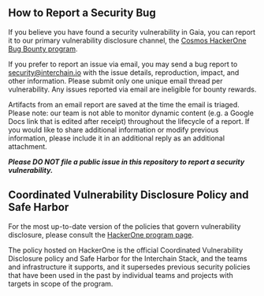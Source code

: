 ## How to Report a Security Bug

If you believe you have found a security vulnerability in Gaia, 
you can report it to our primary vulnerability disclosure channel, the 
[Cosmos HackerOne Bug Bounty program](https://hackerone.com/cosmos?type=team).

If you prefer to report an issue via email, you may send a bug report to 
security@interchain.io with the issue details, reproduction, impact, and other 
information. Please submit only one unique email thread per vulnerability. 
Any issues reported via email are ineligible for bounty rewards. 

Artifacts from an email report are saved at the time the email is triaged. 
Please note: our team is not able to monitor dynamic content (e.g. a Google 
Docs link that is edited after receipt) throughout the lifecycle of a report. 
If you would like to share additional information or modify previous 
information, please include it in an additional reply as an additional attachment.

***Please DO NOT file a public issue in this repository to report a security vulnerability.*** 


## Coordinated Vulnerability Disclosure Policy and Safe Harbor

For the most up-to-date version of the policies that govern vulnerability 
disclosure, please consult the [HackerOne program page](https://hackerone.com/cosmos?type=team&view_policy=true).

The policy hosted on HackerOne is the official Coordinated Vulnerability 
Disclosure policy and Safe Harbor for the Interchain Stack, and the teams and 
infrastructure it supports, and it supersedes previous security policies that 
have been used in the past by individual teams and projects with targets in 
scope of the program.

